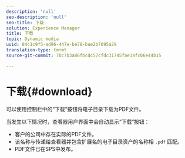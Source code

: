 ```yaml
---
description: 'null'
seo-description: 'null'
seo-title: 下载
solution: Experience Manager
title: 下载
topic: Dynamic media
uuid: 84c1c9f5-ad96-447e-be78-bae2b7095a29
translation-type: tm+mt
source-git-commit: 7bc7b3a86fbcdc57cfdc31745fae3afc06e44b15

---
```



# 下载{#download}

可以使用控制栏中的“下载”按钮将电子目录下载为PDF文件。

当发生以下情况时，查看器用户界面中会自动显示“下载”按钮：

* 客户的公司中存在实际的PDF文件。
* 该名称与传递给查看器并包含扩展名的电子目录资产的名称相 `.pdf` 匹配。
* PDF文件已在SPS中发布。

